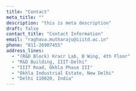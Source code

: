 ```yaml
---
title: "Contact"
meta_title: ""
description: "this is meta description"
draft: false
contact_title: "Contact Information"
email: "raghava.mutharaju@iiitd.ac.in"
phone: "011-26907455"
address_lines:
  - "(R&D Block) Kracr Lab, B Wing, 4th Floor"
  - "R&D Building, IIIT-Delhi"
  - "IIIT Road, Okhla Phase III"
  - "Okhla Industrial Estate, New Delhi"
  - "Delhi 110020, India"
---
```

